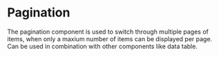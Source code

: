 # Pagination

The pagination component is used to switch through multiple pages of items, when only a maxium number of items can be displayed per page.
Can be used in combination with other components like data table.
